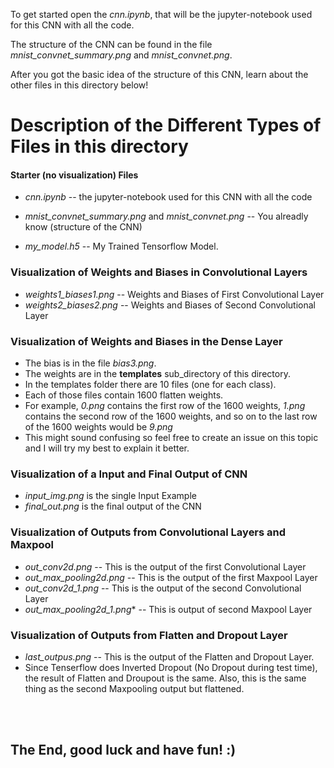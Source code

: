 To get started open the *cnn.ipynb*, that will be the jupyter-notebook used for this CNN with all the code. <br>

The structure of the CNN can be found in the file *mnist_convnet_summary.png* and *mnist_convnet.png*.

After you got the basic idea of the structure of this CNN, learn about the other files in this directory below!

# Description of the Different Types of Files in this directory

#### Starter (no visualization) Files

* *cnn.ipynb* -- the jupyter-notebook used for this CNN with all the code
* *mnist_convnet_summary.png* and *mnist_convnet.png* -- You alreadly know (structure of the CNN)

* *my_model.h5* -- My Trained Tensorflow Model.

### Visualization of Weights and Biases in Convolutional Layers

* *weights1_biases1.png* -- Weights and Biases of First Convolutional Layer
* *weights2_biases2.png* -- Weights and Biases of Second Convolutional Layer

### Visualization of Weights and Biases in the Dense Layer
* The bias is in the file *bias3.png*. <br>
* The weights are in the **templates** sub_directory of this directory. <br>
* In the templates folder there are 10 files (one for each class). <br>
* Each of those files contain 1600 flatten weights. <br>
* For example, *0.png* contains the first row of the 1600 weights, *1.png* contains the second row of the 1600 weights, and so on to the last row of the 1600 weights would be *9.png* <br>
* This might sound confusing so feel free to create an issue on this topic and I will try my best to explain it better.


### Visualization of a Input and Final Output of CNN
* *input_img.png* is the single Input Example
* *final_out.png* is the final output of the CNN

### Visualization of Outputs from Convolutional Layers and Maxpool

* *out_conv2d.png* -- This is the output of the first Convolutional Layer
* *out_max_pooling2d.png* -- This is the output of the first Maxpool Layer
* *out_conv2d_1.png* -- This is the output of the second Convolutional Layer
* *out_max_pooling2d_1.png** -- This is output of second Maxpool Layer

### Visualization of Outputs from Flatten and Dropout Layer
* *last_outpus.png* -- This is the output of the Flatten and Dropout Layer.
* Since Tenserflow does Inverted Dropout (No Dropout during test time), the result of Flatten and Droupout is the same. Also, this is the same thing as the second Maxpooling output but flattened.

<br><br>
## The End, good luck and have fun!  :)

